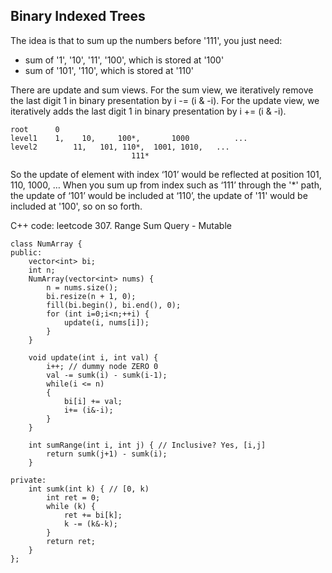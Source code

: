 ## Binary Indexed Trees
The idea is that to sum up the numbers before '111', you just need:
* sum of '1', '10', '11', '100', which is stored at '100'
* sum of '101', '110', which is stored at '110'

There are update and sum views.
For the sum view, we iteratively remove the last digit 1 in binary presentation by i -= (i & -i). 
For the update view, we iteratively adds the last digit 1 in binary presentation by i += (i & -i).
```
root      0
level1    1, 	10, 	100*,       1000          ...
level2        11,   101, 110*,  1001, 1010,   ...
   		                   111*
```
So the update of element with index ‘101’ would be reflected at position 101, 110, 1000, …
When you sum up from index such as ‘111’ through the '*' path, the update of ‘101’ would be included at ‘110’, 
the update of '11' would be included at '100', so on so forth.

C++ code: leetcode 307. Range Sum Query - Mutable
```
class NumArray {
public:
    vector<int> bi;
    int n;
    NumArray(vector<int> nums) {
        n = nums.size();
        bi.resize(n + 1, 0);
        fill(bi.begin(), bi.end(), 0);
        for (int i=0;i<n;++i) {
            update(i, nums[i]);
        }
    }
    
    void update(int i, int val) {
        i++; // dummy node ZERO 0
        val -= sumk(i) - sumk(i-1);
        while(i <= n)
        {
            bi[i] += val;
            i+= (i&-i);
        }
    }
    
    int sumRange(int i, int j) { // Inclusive? Yes, [i,j]
        return sumk(j+1) - sumk(i);
    }
    
private:
    int sumk(int k) { // [0, k)
        int ret = 0;
        while (k) {
            ret += bi[k];
            k -= (k&-k);
        }
        return ret;
    }
};
```
